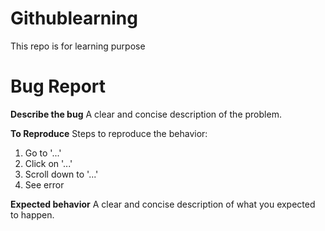 # Githublearning
This repo is for learning purpose
# Bug Report
**Describe the bug**
A clear and concise description of the problem.

**To Reproduce**
Steps to reproduce the behavior:
1. Go to '...'
2. Click on '...'
3. Scroll down to '...'
4. See error

**Expected behavior**
A clear and concise description of what you expected to happen.




